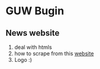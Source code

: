 # GUW Bugin
## News website
1. deal with htmls
2. how to scrape from this [website](https://tengrinews.kz/tag/%D0%B0%D1%82%D1%8B%D1%80%D0%B0%D1%83/)
3. Logo :)
